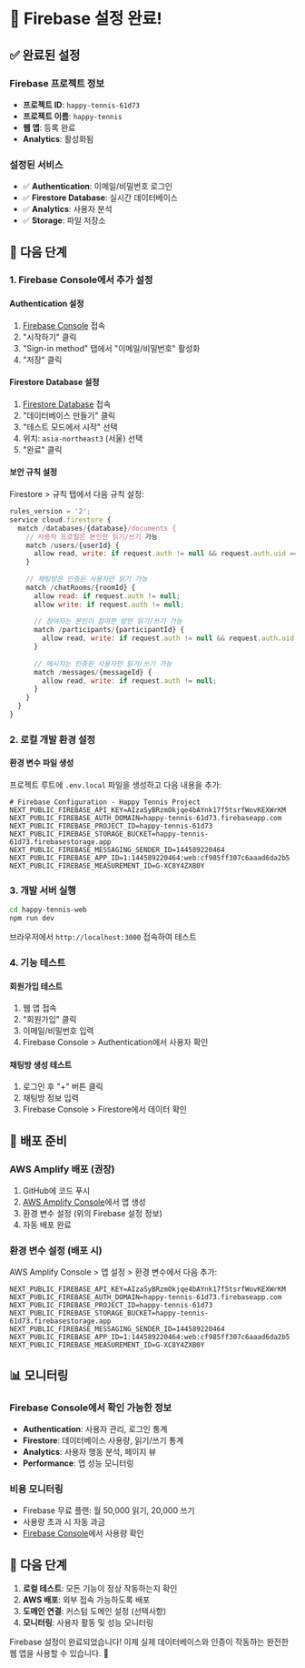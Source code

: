 # 🎉 Firebase 설정 완료!

## ✅ 완료된 설정

### Firebase 프로젝트 정보
- **프로젝트 ID**: `happy-tennis-61d73`
- **프로젝트 이름**: `happy-tennis`
- **웹 앱**: 등록 완료
- **Analytics**: 활성화됨

### 설정된 서비스
- ✅ **Authentication**: 이메일/비밀번호 로그인
- ✅ **Firestore Database**: 실시간 데이터베이스
- ✅ **Analytics**: 사용자 분석
- ✅ **Storage**: 파일 저장소

## 🔧 다음 단계

### 1. Firebase Console에서 추가 설정

#### Authentication 설정
1. [Firebase Console](https://console.firebase.google.com/project/happy-tennis-61d73/authentication) 접속
2. "시작하기" 클릭
3. "Sign-in method" 탭에서 "이메일/비밀번호" 활성화
4. "저장" 클릭

#### Firestore Database 설정
1. [Firestore Database](https://console.firebase.google.com/project/happy-tennis-61d73/firestore) 접속
2. "데이터베이스 만들기" 클릭
3. "테스트 모드에서 시작" 선택
4. 위치: `asia-northeast3` (서울) 선택
5. "완료" 클릭

#### 보안 규칙 설정
Firestore > 규칙 탭에서 다음 규칙 설정:

```javascript
rules_version = '2';
service cloud.firestore {
  match /databases/{database}/documents {
    // 사용자 프로필은 본인만 읽기/쓰기 가능
    match /users/{userId} {
      allow read, write: if request.auth != null && request.auth.uid == userId;
    }
    
    // 채팅방은 인증된 사용자만 읽기 가능
    match /chatRooms/{roomId} {
      allow read: if request.auth != null;
      allow write: if request.auth != null;
      
      // 참여자는 본인이 참여한 방만 읽기/쓰기 가능
      match /participants/{participantId} {
        allow read, write: if request.auth != null && request.auth.uid == participantId;
      }
      
      // 메시지는 인증된 사용자만 읽기/쓰기 가능
      match /messages/{messageId} {
        allow read, write: if request.auth != null;
      }
    }
  }
}
```

### 2. 로컬 개발 환경 설정

#### 환경 변수 파일 생성
프로젝트 루트에 `.env.local` 파일을 생성하고 다음 내용을 추가:

```env
# Firebase Configuration - Happy Tennis Project
NEXT_PUBLIC_FIREBASE_API_KEY=AIzaSyBRzmOkjqe4bAYnk17f5tsrfWovKEXWrKM
NEXT_PUBLIC_FIREBASE_AUTH_DOMAIN=happy-tennis-61d73.firebaseapp.com
NEXT_PUBLIC_FIREBASE_PROJECT_ID=happy-tennis-61d73
NEXT_PUBLIC_FIREBASE_STORAGE_BUCKET=happy-tennis-61d73.firebasestorage.app
NEXT_PUBLIC_FIREBASE_MESSAGING_SENDER_ID=144589220464
NEXT_PUBLIC_FIREBASE_APP_ID=1:144589220464:web:cf985ff307c6aaad6da2b5
NEXT_PUBLIC_FIREBASE_MEASUREMENT_ID=G-XC8Y4ZXB0Y
```

### 3. 개발 서버 실행

```bash
cd happy-tennis-web
npm run dev
```

브라우저에서 `http://localhost:3000` 접속하여 테스트

### 4. 기능 테스트

#### 회원가입 테스트
1. 웹 앱 접속
2. "회원가입" 클릭
3. 이메일/비밀번호 입력
4. Firebase Console > Authentication에서 사용자 확인

#### 채팅방 생성 테스트
1. 로그인 후 "+" 버튼 클릭
2. 채팅방 정보 입력
3. Firebase Console > Firestore에서 데이터 확인

## 🚀 배포 준비

### AWS Amplify 배포 (권장)
1. GitHub에 코드 푸시
2. [AWS Amplify Console](https://console.aws.amazon.com/amplify/)에서 앱 생성
3. 환경 변수 설정 (위의 Firebase 설정 정보)
4. 자동 배포 완료

### 환경 변수 설정 (배포 시)
AWS Amplify Console > 앱 설정 > 환경 변수에서 다음 추가:
```
NEXT_PUBLIC_FIREBASE_API_KEY=AIzaSyBRzmOkjqe4bAYnk17f5tsrfWovKEXWrKM
NEXT_PUBLIC_FIREBASE_AUTH_DOMAIN=happy-tennis-61d73.firebaseapp.com
NEXT_PUBLIC_FIREBASE_PROJECT_ID=happy-tennis-61d73
NEXT_PUBLIC_FIREBASE_STORAGE_BUCKET=happy-tennis-61d73.firebasestorage.app
NEXT_PUBLIC_FIREBASE_MESSAGING_SENDER_ID=144589220464
NEXT_PUBLIC_FIREBASE_APP_ID=1:144589220464:web:cf985ff307c6aaad6da2b5
NEXT_PUBLIC_FIREBASE_MEASUREMENT_ID=G-XC8Y4ZXB0Y
```

## 📊 모니터링

### Firebase Console에서 확인 가능한 정보
- **Authentication**: 사용자 관리, 로그인 통계
- **Firestore**: 데이터베이스 사용량, 읽기/쓰기 통계
- **Analytics**: 사용자 행동 분석, 페이지 뷰
- **Performance**: 앱 성능 모니터링

### 비용 모니터링
- Firebase 무료 플랜: 월 50,000 읽기, 20,000 쓰기
- 사용량 초과 시 자동 과금
- [Firebase Console](https://console.firebase.google.com/project/happy-tennis-61d73/usage)에서 사용량 확인

## 🎯 다음 단계

1. **로컬 테스트**: 모든 기능이 정상 작동하는지 확인
2. **AWS 배포**: 외부 접속 가능하도록 배포
3. **도메인 연결**: 커스텀 도메인 설정 (선택사항)
4. **모니터링**: 사용자 활동 및 성능 모니터링

Firebase 설정이 완료되었습니다! 이제 실제 데이터베이스와 인증이 작동하는 완전한 웹 앱을 사용할 수 있습니다. 🎾
